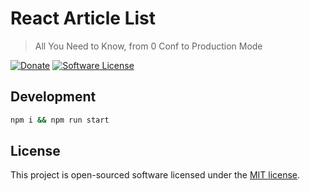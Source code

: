 # React Article List
> All You Need to Know, from 0 Conf to Production Mode

[![Donate](https://img.shields.io/badge/donate-patreon-orange.svg)](https://www.patreon.com/valentinogagliardi)
[![Software License](https://img.shields.io/badge/license-MIT-brightgreen.svg?style=flat)](LICENSE)

## Development

```bash
npm i && npm run start
```

## License

This project is open-sourced software licensed under the [MIT license](http://opensource.org/licenses/MIT).
